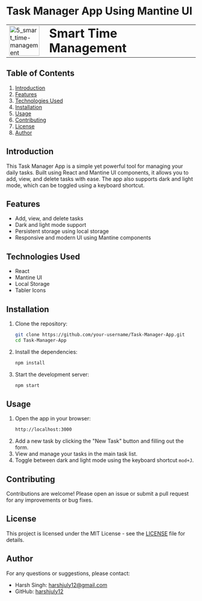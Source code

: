 # Task Manager App Using Mantine UI

<table>
  <tr>
    <td><img src="https://raw.githubusercontent.com/harshjuly12/Task-Manager-App-Using-Mantine-UI/main/assets/112745312/c7a6b051-bab1-422f-8790-a1768c5c7dfa" alt="5_smart_time-management" width="80" style="margin-right: 10;"></td>
    <td><h1 style="margin: 0;">Smart Time Management</h1></td>
  </tr>
</table>



## Table of Contents
1. [Introduction](#introduction)
2. [Features](#features)
3. [Technologies Used](#technologies-used)
4. [Installation](#installation)
5. [Usage](#usage)
6. [Contributing](#contributing)
7. [License](#license)
8. [Author](#author)

## Introduction
This Task Manager App is a simple yet powerful tool for managing your daily tasks. Built using React and Mantine UI components, it allows you to add, view, and delete tasks with ease. The app also supports dark and light mode, which can be toggled using a keyboard shortcut.

## Features
- Add, view, and delete tasks
- Dark and light mode support
- Persistent storage using local storage
- Responsive and modern UI using Mantine components

## Technologies Used
- React
- Mantine UI
- Local Storage
- Tabler Icons

## Installation
1. Clone the repository:
    ```bash
    git clone https://github.com/your-username/Task-Manager-App.git
    cd Task-Manager-App
    ```
2. Install the dependencies:
    ```bash
    npm install
    ```
3. Start the development server:
    ```bash
    npm start
    ```

## Usage
1. Open the app in your browser:
    ```bash
    http://localhost:3000
    ```
2. Add a new task by clicking the "New Task" button and filling out the form.
3. View and manage your tasks in the main task list.
4. Toggle between dark and light mode using the keyboard shortcut `mod+J`.

## Contributing
Contributions are welcome! Please open an issue or submit a pull request for any improvements or bug fixes.

## License
This project is licensed under the MIT License - see the [LICENSE](LICENSE) file for details.

## Author
For any questions or suggestions, please contact:
- Harsh Singh: [harshjuly12@gmail.com](harshjuly12@gmail.com)
- GitHub: [harshjuly12](https://github.com/harshjuly12)
